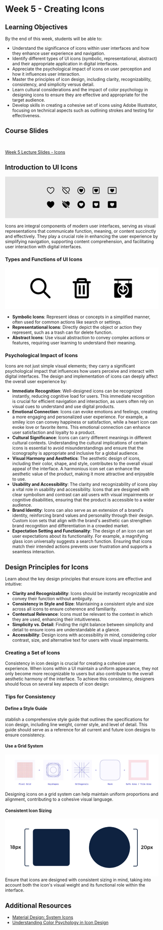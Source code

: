 # Week 5 - Creating Icons

## Learning Objectives

By the end of this week, students will be able to:

- Understand the significance of icons within user interfaces and how they enhance user experience and navigation.
- Identify different types of UI icons (symbolic, representational, abstract) and their appropriate application in digital interfaces.
- Appreciate the psychological impact of icons on user perception and how it influences user interaction.
- Master the principles of icon design, including clarity, recognizability, consistency, and simplicity versus detail.
- Learn cultural considerations and the impact of color psychology in designing icons to ensure they are effective and appropriate for the target audience.
- Develop skills in creating a cohesive set of icons using Adobe Illustrator, focusing on technical aspects such as outlining strokes and testing for effectiveness.

## Course Slides

<br>

[Week 5 Lecture Slides - Icons](https://drive.google.com/file/d/1s5HNQ9hIwCnFlqhc3EcY3tdnfsYp6y76/view?usp=sharing)

## Introduction to UI Icons

![Icon Banner](./icon-banner.png)

Icons are integral components of modern user interfaces, serving as visual representations that communicate function, meaning, or content succinctly and effectively. They play a crucial role in enhancing the user experience by simplifying navigation, supporting content comprehension, and facilitating user interaction with digital interfaces.

### Types and Functions of UI Icons

![Icon Types](./icon-types.png)

- **Symbolic Icons**: Represent ideas or concepts in a simplified manner, often used for common actions like search or settings.
- **Representational Icons**: Directly depict the object or action they represent, such as a trash can for delete function.
- **Abstract Icons**: Use visual abstraction to convey complex actions or features, requiring user learning to understand their meaning.

### Psychological Impact of Icons

Icons are not just simple visual elements; they carry a significant psychological impact that influences how users perceive and interact with digital interfaces. The design and implementation of icons can deeply affect the overall user experience by:

- **Immediate Recognition**: Well-designed icons can be recognized instantly, reducing cognitive load for users. This immediate recognition is crucial for efficient navigation and interaction, as users often rely on visual cues to understand and use digital products.
- **Emotional Connection**: Icons can evoke emotions and feelings, creating a more engaging and personalized user experience. For example, a smiley icon can convey happiness or satisfaction, while a heart icon can evoke love or favorite items. This emotional connection can enhance user satisfaction and loyalty to a product.
- **Cultural Significance**: Icons can carry different meanings in different cultural contexts. Understanding the cultural implications of certain icons is essential to avoid misunderstandings and ensure that the iconography is appropriate and inclusive for a global audience.
- **Visual Harmony and Aesthetics**: The aesthetic design of icons, including their color, shape, and style, contributes to the overall visual appeal of the interface. A harmonious icon set can enhance the aesthetic value of the product, making it more attractive and enjoyable to use.
- **Usability and Accessibility**: The clarity and recognizability of icons play a vital role in usability and accessibility. Icons that are designed with clear symbolism and contrast can aid users with visual impairments or cognitive disabilities, ensuring that the product is accessible to a wider audience.
- **Brand Identity**: Icons can also serve as an extension of a brand's identity, reinforcing brand values and personality through their design. Custom icon sets that align with the brand's aesthetic can strengthen brand recognition and differentiation in a crowded market.
- **Expectation Setting and Functionality**: The design of an icon can set user expectations about its functionality. For example, a magnifying glass icon universally suggests a search function. Ensuring that icons match their intended actions prevents user frustration and supports a seamless interaction.

## Design Principles for Icons

Learn about the key design principles that ensure icons are effective and intuitive:

- **Clarity and Recognizability**: Icons should be instantly recognizable and convey their function without ambiguity.
- **Consistency in Style and Size**: Maintaining a consistent style and size across all icons to ensure coherence and familiarity.
- **Contextual Relevance**: Icons must be relevant to the context in which they are used, enhancing their intuitiveness.
- **Simplicity vs. Detail**: Finding the right balance between simplicity and detail to ensure icons are understandable at a glance.
- **Accessibility**: Design icons with accessibility in mind, considering color contrast, size, and alternative text for users with visual impairments.

### Creating a Set of Icons

Consistency in icon design is crucial for creating a cohesive user experience. When icons within a UI maintain a uniform appearance, they not only become more recognizable to users but also contribute to the overall aesthetic harmony of the interface. To achieve this consistency, designers should focus on several key aspects of icon design:

<TwoColumnComponent
imageSrc="/w2024/moduleImages/week5/stroke-thumbnail.png"
title="Line (Stroke) Weight"
description="The thickness of the lines used in icons, known as line weight or stroke weight, plays a significant role in visual consistency. Choosing a uniform line weight across all icons ensures that they appear as part of a cohesive set. This consistency in line weight helps maintain visual balance, especially in interfaces where icons are displayed together or in close proximity."
/>

<TwoColumnComponent
imageSrc="/w2024/moduleImages/week5/fill-outline-thumbnail.png"
title="Filled (Glyph) or Outlined Styles"
description="Icons can be designed in filled (glyph) styles, where the shapes are solid, or outlined styles, which consist of only the edges of the shapes. The choice between filled and outlined icons should be consistent across the UI to avoid visual discord. Each style offers different visual weights and can impact the user's ability to quickly recognize and interact with the icons, so it's important to choose the style that best fits the overall design and usability goals of the interface."
/>

<TwoColumnComponent
imageSrc="/w2024/moduleImages/week5/corners-thumbnail.png"
title="Sharp vs. Rounded Corners"
description="The geometry of icon corners—whether they are sharp or rounded—significantly affects their appearance and how they're perceived by users. Sharp corners can convey a more formal or technical feel, while rounded corners are often seen as friendlier and more approachable. Consistency in corner style across an icon set can subtly influence the user's perception of the app or website, contributing to a unified user experience."
/>

<TwoColumnComponent
imageSrc="/w2024/moduleImages/week5/style-thumbnail.png"
title="Minimalist, Detailed, or Even Hand-Drawn “Sketch” Styles"
description="Icon design can vary from minimalist to highly detailed, or even sketch-style, depending on the UI's design language and user experience goals. Minimalist icons offer clarity and are favored in modern interfaces, while detailed icons suit complex concepts or need expressive visuals. Sketch-style icons add uniqueness and personality. Consistency in chosen style across icons is crucial for a cohesive appearance."
/>

### Tips for Consistency

#### Define a Style Guide

stablish a comprehensive style guide that outlines the specifications for icon design, including line weight, corner style, and level of detail. This guide should serve as a reference for all current and future icon designs to ensure consistency.

#### Use a Grid System

![Grid Systems](./grid-system.png)
Designing icons on a grid system can help maintain uniform proportions and alignment, contributing to a cohesive visual language.

#### Consistent Icon Sizing

![Consistent Icon Sizing](./consistent-sizing.png)
Ensure that icons are designed with consistent sizing in mind, taking into account both the icon's visual weight and its functional role within the interface.

## Additional Resources

- [Material Design: System Icons](https://m2.material.io/design/iconography/system-icons.html#design-principles)
- [Understanding Color Psychology in Icon Design](https://www.colorpsychology.org/)
